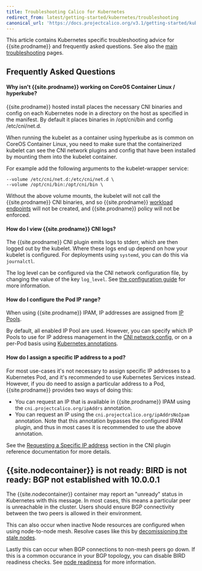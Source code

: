 ```yaml
---
title: Troubleshooting Calico for Kubernetes
redirect_from: latest/getting-started/kubernetes/troubleshooting
canonical_url: 'https://docs.projectcalico.org/v3.1/getting-started/kubernetes/troubleshooting'
---
```


This article contains Kubernetes specific troubleshooting advice for {{site.prodname}} and
frequently asked questions.
See also the [main troubleshooting](../../usage/troubleshooting) pages.

## Frequently Asked Questions

#### Why isn't {{site.prodname}} working on CoreOS Container Linux / hyperkube?

{{site.prodname}} hosted install places the necessary CNI binaries and config on each
Kubernetes node in a directory on the host as specified in the manifest.  By
default it places binaries in /opt/cni/bin and config /etc/cni/net.d.

When running the kubelet as a container using hyperkube as is common on CoreOS Container Linux,
you need to make sure that the containerized kubelet can see the CNI network
plugins and config that have been installed by mounting them into the kubelet container.

For example add the following arguments to the kubelet-wrapper service:

```
--volume /etc/cni/net.d:/etc/cni/net.d \
--volume /opt/cni/bin:/opt/cni/bin \
```

Without the above volume mounts, the kubelet will not call the {{site.prodname}} CNI binaries, and so
{{site.prodname}} [workload endpoints]({{site.baseurl}}/{{page.version}}/reference/calicoctl/resources/workloadendpoint) will
not be created, and {{site.prodname}} policy will not be enforced.

#### How do I view {{site.prodname}} CNI logs?

The {{site.prodname}} CNI plugin emits logs to stderr, which are then logged out by the kubelet.  Where these logs end up
depend on how your kubelet is configured.  For deployments using `systemd`, you can do this via `journalctl`.

The log level can be configured via the CNI network configuration file, by changing the value of the
key `log_level`.  See [the configuration guide]({{site.baseurl}}/{{page.version}}/reference/cni-plugin/configuration) for more information.

#### How do I configure the Pod IP range?

When using {{site.prodname}} IPAM, IP addresses are assigned from [IP Pools]({{site.baseurl}}/{{page.version}}/reference/calicoctl/resources/ippool).

By default, all enabled IP Pool are used. However, you can specify which IP Pools to use for IP address management in the [CNI network config]({{site.baseurl}}/{{page.version}}/reference/cni-plugin/configuration#ipam),
or on a per-Pod basis using [Kubernetes annotations]({{site.baseurl}}/{{page.version}}/reference/cni-plugin/configuration#ipam-manipulation-with-kubernetes-annotations).

#### How do I assign a specific IP address to a pod?

For most use-cases it's not necessary to assign specific IP addresses to a Kubernetes Pod, and it's recommended to use Kubernetes Services instead.
However, if you do need to assign a particular address to a Pod, {{site.prodname}} provides two ways of doing this:

- You can request an IP that is available in {{site.prodname}} IPAM using the `cni.projectcalico.org/ipAddrs` annotation.
- You can request an IP using the `cni.projectcalico.org/ipAddrsNoIpam` annotation. Note that this annotation bypasses the configured IPAM plugin, and thus in most cases it is recommended to use the above annotation.

See the [Requesting a Specific IP address]({{site.baseurl}}/{{page.version}}/reference/cni-plugin/configuration#requesting-a-specific-ip-address) section in the CNI plugin reference documentation for more details.

## {{site.nodecontainer}} is not ready: BIRD is not ready: BGP not established with 10.0.0.1

The {{site.nodecontainer}} container may report an "unready" status in Kubernetes with this message. In most cases, this means a particular peer is unreachable in the cluster. Users should ensure BGP connectivity between the two peers is allowed in their environment.

This can also occur when inactive Node resources are configured when using node-to-node mesh. Resolve cases like this by [decomissioning the stale nodes]({{site.baseurl}}/{{page.version}}/usage/decommissioning-a-node).

Lastly this can occur when BGP connections to non-mesh peers go down. If this
is a common occurance in your BGP topology, you can disable BIRD readiness checks. See [node readiness]({{site.baseurl}}/{{page.version}}/reference/node/configuration#node-readiness)
for more information.

